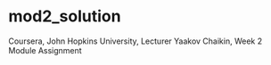 # mod2_solution
Coursera, John Hopkins University, Lecturer Yaakov Chaikin, Week 2 Module Assignment
